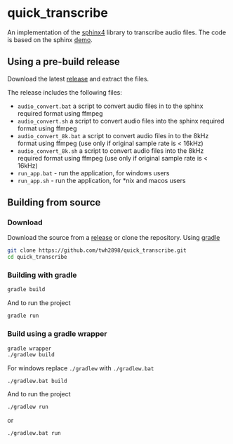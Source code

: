 # quick_transcribe

An implementation of the [sphinx4](https://github.com/cmusphinx/sphinx4) library to transcribe audio files.
The code is based on the sphinx [demo](https://cmusphinx.github.io/wiki/tutorialsphinx4/).

## Using a pre-build release

Download the latest [release](https://github.com/twh2898/quick_transcribe/releases) and extract the files.

The release includes the following files:

- `audio_convert.bat` a script to convert audio files in to the sphinx required format using ffmpeg
- `audio_convert.sh` a script to convert audio files into the sphinx required format using ffmpeg
- `audio_convert_8k.bat` a script to convert audio files in to the 8kHz format using ffmpeg (use only if original sample rate is < 16kHz)
- `audio_convert_8k.sh` a script to convert audio files into the 8kHz required format using ffmpeg (use only if original sample rate is < 16kHz)
- `run_app.bat` - run the application, for windows users
- `run_app.sh` - run the application, for \*nix and macos users

## Building from source

### Download

Download the source from a [release](https://github.com/twh2898/quick_transcribe/releases) or clone the repository.
Using [gradle](https://docs.gradle.org/current/userguide/getting_started.html)

```sh
git clone https://github.com/twh2898/quick_transcribe.git
cd quick_transcribe
```

### Building with gradle

```sh
gradle build
```

And to run the project

```sh
gradle run
```

### Build using a gradle wrapper

```sh
gradle wrapper
./gradlew build
```

For windows replace `./gradlew` with `./gradlew.bat`

```batch
./gradlew.bat build
```

And to run the project

```sh
./gradlew run
```

or

```batch
./gradlew.bat run
```

